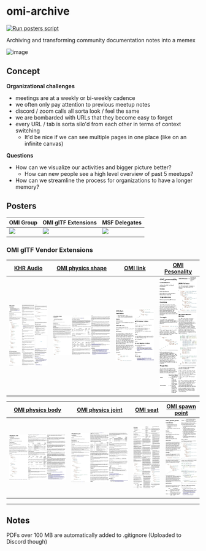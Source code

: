 # omi-archive

[![Run posters script](https://github.com/omigroup/omi-archive/actions/workflows/main.yml/badge.svg)](https://github.com/omigroup/omi-archive/actions/workflows/main.yml)

Archiving and transforming community documentation notes into a memex

![image](https://user-images.githubusercontent.com/32600939/233524177-54db9071-ecf8-404c-8f91-6f5f5cc27582.png)


## Concept

**Organizational challenges**
- meetings are at a weekly or bi-weekly cadence
- we often only pay attention to previous meetup notes
- discord / zoom calls all sorta look / feel the same
- we are bombarded with URLs that they become easy to forget
- every URL / tab is sorta silo'd from each other in terms of context switching
  - It'd be nice if we can see multiple pages in one place (like on an infinite canvas)

**Questions**
- How can we visualize our activities and bigger picture better?
  - How can new people see a high level overview of past 5 meetups?
- How can we streamline the process for organizations to have a longer memory?


## Posters

| OMI Group | OMI glTF Extensions | MSF Delegates |
| --------- | ------------------- | ------------- |
| ![](https://omigroup.github.io/omi-archive/omigroup/poster.jpg) | ![](https://omigroup.github.io/omi-archive/gltf-extensions/poster.jpg) | ![](https://omigroup.github.io/omi-archive/msf-delegates/poster.jpg) |

### OMI glTF Vendor Extensions

| [KHR Audio](https://github.com/madjin/gltf-extensions/tree/main/extensions/2.0/KHR_audio) | [OMI physics shape](https://github.com/madjin/gltf-extensions/tree/main/extensions/2.0/OMI_physics_shape) | [OMI link](https://github.com/madjin/gltf-extensions/tree/main/extensions/2.0/OMI_link) | [OMI Pesonality](https://github.com/madjin/gltf-extensions/tree/main/extensions/2.0/OMI_personality) |
| -------- | -------- | -------- | -------- |
| [![](https://raw.githubusercontent.com/madjin/gltf-extensions/main/extensions/2.0/KHR_audio/poster_KHR_audio.jpg)](https://raw.githubusercontent.com/madjin/gltf-extensions/main/extensions/2.0/KHR_audio/poster_KHR_audio.jpg) | [![](https://raw.githubusercontent.com/madjin/gltf-extensions/main/extensions/2.0/OMI_physics_shape/poster_OMI_physics_shape.jpg)](https://raw.githubusercontent.com/madjin/gltf-extensions/main/extensions/2.0/OMI_physics_shape/poster_OMI_physics_shape.jpg)  | [![](https://raw.githubusercontent.com/madjin/gltf-extensions/main/extensions/2.0/OMI_link/poster_OMI_link.jpg)](https://raw.githubusercontent.com/madjin/gltf-extensions/main/extensions/2.0/OMI_link/poster_OMI_link.jpg)  | [![](https://raw.githubusercontent.com/madjin/gltf-extensions/main/extensions/2.0/OMI_personality/poster_OMI_personality.jpg)](https://raw.githubusercontent.com/madjin/gltf-extensions/main/extensions/2.0/OMI_personality/poster_OMI_personality.jpg)  |


| [OMI physics body](https://github.com/madjin/gltf-extensions/tree/main/extensions/2.0/OMI_physics_body) | [OMI physics joint](https://github.com/madjin/gltf-extensions/tree/main/extensions/2.0/OMI_physics_joint) |[OMI seat](https://github.com/madjin/gltf-extensions/tree/main/extensions/2.0/OMI_seat) | [OMI spawn point](https://github.com/madjin/gltf-extensions/tree/main/extensions/2.0/OMI_spawn_point) |
| -------- | -------- | -------- | -------- |
| [![](https://raw.githubusercontent.com/madjin/gltf-extensions/main/extensions/2.0/OMI_physics_body/poster_OMI_physics_body.jpg)](https://raw.githubusercontent.com/madjin/gltf-extensions/main/extensions/2.0/OMI_physics_body/poster_OMI_physics_body.jpg) | [![](https://raw.githubusercontent.com/madjin/gltf-extensions/main/extensions/2.0/OMI_physics_joint/poster_OMI_physics_joint.jpg) ](https://raw.githubusercontent.com/madjin/gltf-extensions/main/extensions/2.0/OMI_physics_joint/poster_OMI_physics_joint.jpg) | [![](https://raw.githubusercontent.com/madjin/gltf-extensions/main/extensions/2.0/OMI_seat/poster_OMI_seat.jpg) ](https://raw.githubusercontent.com/madjin/gltf-extensions/main/extensions/2.0/OMI_seat/poster_OMI_seat.jpg)  | [![](https://raw.githubusercontent.com/madjin/gltf-extensions/main/extensions/2.0/OMI_spawn_point/poster_OMI_spawn_point.jpg)](https://raw.githubusercontent.com/madjin/gltf-extensions/main/extensions/2.0/OMI_spawn_point/poster_OMI_spawn_point.jpg)    |

---

## Notes
PDFs over 100 MB are automatically added to .gitignore (Uploaded to Discord though)

